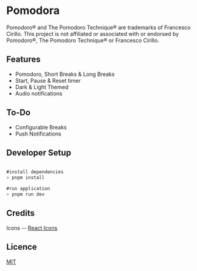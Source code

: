 # Pomodora

Pomodoro® and The Pomodoro Technique® are trademarks of Francesco Cirillo. This project is not affiliated or associated with or endorsed by Pomodoro®, The Pomodoro Technique® or Francesco Cirillo.

## Features

- Pomodoro, Short Breaks & Long Breaks
- Start, Pause & Reset timer
- Dark & Light Themed
- Audio notifications

## To-Do

- Configurable Breaks
- Push Notifications


## Developer Setup

```javascript

#install dependencies
> pnpm install

#run application 
> pnpm run dev

```

## Credits

Icons -- [React Icons](https://react-icons.github.io/react-icons/)

## Licence

[MIT](https://github.com/ananyadhananjaya/pomodora/blob/main/LICENCE.md)